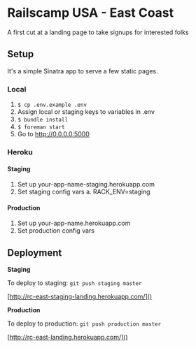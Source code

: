 # Railscamp USA - East Coast

A first cut at a landing page to take signups for interested folks

## Setup

It's a simple Sinatra app to serve a few static pages.

### Local

1.  `$ cp .env.example .env`
2. Assign local or staging keys to variables in .env
3.  `$ bundle install`
4.  `$ foreman start`
5. Go to http://0.0.0.0:5000

### Heroku

#### Staging
1. Set up your-app-name-staging.herokuapp.com
2. Set staging config vars
  a. RACK_ENV=staging

#### Production
1. Set up your-app-name.herokuapp.com
2. Set production config vars


Deployment
----------

**Staging**

To deploy to staging: `git push staging master`

[http://rc-east-staging-landing.herokuapp.com/]()

**Production**

To deploy to production: `git push production master`

[http://rc-east-landing.herokuapp.com/]()